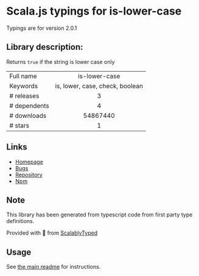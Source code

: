 
# Scala.js typings for is-lower-case

Typings are for version 2.0.1

## Library description:
Returns `true` if the string is lower case only

|                    |                 |
| ------------------ | :-------------: |
| Full name          | is-lower-case |
| Keywords           | is, lower, case, check, boolean |
| # releases         | 3 |
| # dependents       | 4 |
| # downloads        | 54867440 |
| # stars            | 1 |

## Links
- [Homepage](https://github.com/blakeembrey/change-case/tree/master/packages/is-lower-case#readme)
- [Bugs](https://github.com/blakeembrey/change-case/issues)
- [Repository](https://github.com/blakeembrey/change-case)
- [Npm](https://www.npmjs.com/package/is-lower-case)
    


## Note
This library has been generated from typescript code from first party type definitions.

Provided with :purple_heart: from [ScalablyTyped](https://github.com/oyvindberg/ScalablyTyped)

## Usage
See [the main readme](../../readme.md) for instructions.


